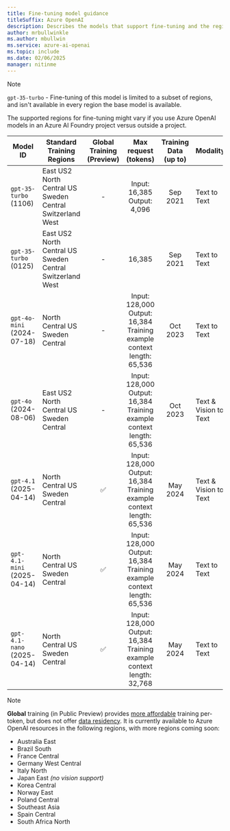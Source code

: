 ```yaml
---
title: Fine-tuning model guidance
titleSuffix: Azure OpenAI
description: Describes the models that support fine-tuning and the regions where fine-tuning is available.
author: mrbullwinkle 
ms.author: mbullwin 
ms.service: azure-ai-openai
ms.topic: include
ms.date: 02/06/2025
manager: nitinme
---
```


> [!NOTE]
> `gpt-35-turbo` - Fine-tuning of this model is limited to a subset of regions, and isn't available in every region the base model is available. 
>
> The supported regions for fine-tuning might vary if you use Azure OpenAI models in an Azure AI Foundry project versus outside a project.
>

|  Model ID  | Standard Training Regions | Global Training (Preview) | Max request (tokens) | Training Data (up to) | Modality |
|  --- | --- | :---: | :---: | :---: | --- |
| `gpt-35-turbo` (1106) | East US2 <br> North Central US <br> Sweden Central <br> Switzerland West | - | Input: 16,385<br> Output: 4,096 |  Sep 2021 | Text to Text |
| `gpt-35-turbo` (0125)  | East US2 <br> North Central US <br> Sweden Central <br> Switzerland West | - | 16,385 | Sep 2021 | Text to Text |
| `gpt-4o-mini` (2024-07-18) | North Central US <br> Sweden Central | - | Input: 128,000 <br> Output: 16,384  <br> Training example context length: 65,536 | Oct 2023 | Text to Text |
| `gpt-4o` (2024-08-06) | East US2 <br> North Central US <br> Sweden Central | - | Input: 128,000 <br> Output: 16,384  <br> Training example context length: 65,536 | Oct 2023 | Text & Vision to Text |
| `gpt-4.1` (2025-04-14) | North Central US <br> Sweden Central | ✅ | Input: 128,000 <br> Output: 16,384 <br> Training example context length: 65,536 | May 2024 | Text & Vision to Text |
| `gpt-4.1-mini` (2025-04-14) | North Central US <br> Sweden Central | ✅ | Input: 128,000 <br> Output: 16,384 <br> Training example context length: 65,536 | May 2024 | Text to Text |
| `gpt-4.1-nano` (2025-04-14) | North Central US <br> Sweden Central | ✅ | Input: 128,000 <br> Output: 16,384 <br> Training example context length: 32,768 | May 2024 | Text to Text |

> [!NOTE]
> **Global** training (in Public Preview) provides [more affordable](https://aka.ms/aoai-pricing) training per-token, but does not offer [data residency](https://aka.ms/data-residency). It is currently available to Azure OpenAI resources in the following regions, with more regions coming soon:
>- Australia East
>- Brazil South
>- France Central
>- Germany West Central
>- Italy North
>- Japan East _(no vision support)_
>- Korea Central
>- Norway East
>- Poland Central
>- Southeast Asia
>- Spain Central
>- South Africa North

